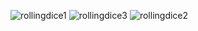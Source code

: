 
![rollingdice1](https://github.com/varun-a50/RollingDice/assets/56962637/1a70699a-e6e2-43a7-bb6c-bb47f900dd78)
![rollingdice3](https://github.com/varun-a50/RollingDice/assets/56962637/0324fbd8-3992-4f2b-9404-f914aafe68a7)
![rollingdice2](https://github.com/varun-a50/RollingDice/assets/56962637/f9525882-4842-4bbc-802b-4d4a618df46f)
